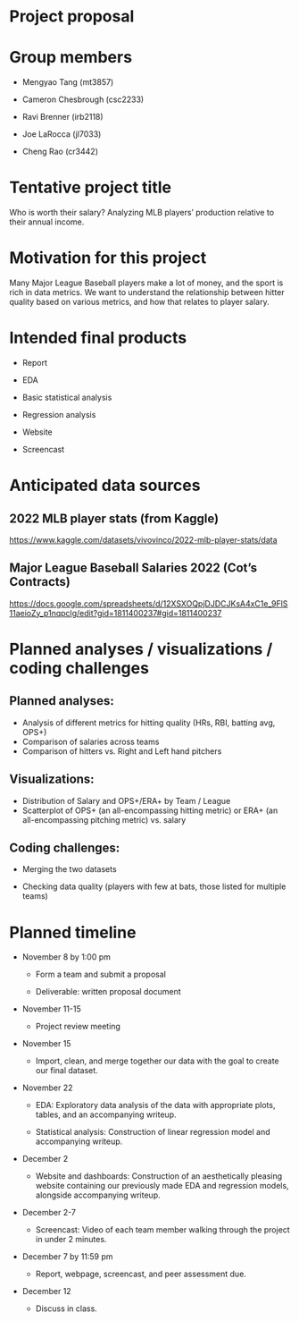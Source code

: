 Project proposal
================

# Group members

- Mengyao Tang (mt3857)

- Cameron Chesbrough (csc2233)

- Ravi Brenner (irb2118)

- Joe LaRocca (jl7033)

- Cheng Rao (cr3442)

# Tentative project title

Who is worth their salary? Analyzing MLB players’ production relative to
their annual income.

# Motivation for this project

Many Major League Baseball players make a lot of money, and the sport is
rich in data metrics. We want to understand the relationship between
hitter quality based on various metrics, and how that relates to player
salary.

# Intended final products

- Report

- EDA

- Basic statistical analysis

- Regression analysis

- Website

- Screencast

# Anticipated data sources

## 2022 MLB player stats (from Kaggle)

<https://www.kaggle.com/datasets/vivovinco/2022-mlb-player-stats/data>

## Major League Baseball Salaries 2022 (Cot’s Contracts)

<https://docs.google.com/spreadsheets/d/12XSXOQpjDJDCJKsA4xC1e_9FlS11aeioZy_p1nqpclg/edit?gid=1811400237#gid=1811400237>

# Planned analyses / visualizations / coding challenges

## Planned analyses:

- Analysis of different metrics for hitting quality (HRs, RBI, batting
  avg, OPS+)
- Comparison of salaries across teams
- Comparison of hitters vs. Right and Left hand pitchers

## Visualizations:

- Distribution of Salary and OPS+/ERA+ by Team / League
- Scatterplot of OPS+ (an all-encompassing hitting metric) or ERA+ (an
  all-encompassing pitching metric) vs. salary

## Coding challenges:

- Merging the two datasets

- Checking data quality (players with few at bats, those listed for
  multiple teams)

# Planned timeline

- November 8 by 1:00 pm

  - Form a team and submit a proposal

  - Deliverable: written proposal document

- November 11-15

  - Project review meeting

- November 15

  - Import, clean, and merge together our data with the goal to create
    our final dataset.

- November 22

  - EDA: Exploratory data analysis of the data with appropriate plots,
    tables, and an accompanying writeup.

  - Statistical analysis: Construction of linear regression model and
    accompanying writeup.

- December 2

  - Website and dashboards: Construction of an aesthetically pleasing
    website containing our previously made EDA and regression models,
    alongside accompanying writeup.

- December 2-7

  - Screencast: Video of each team member walking through the project in
    under 2 minutes.

- December 7 by 11:59 pm

  - Report, webpage, screencast, and peer assessment due.

- December 12

  - Discuss in class.
